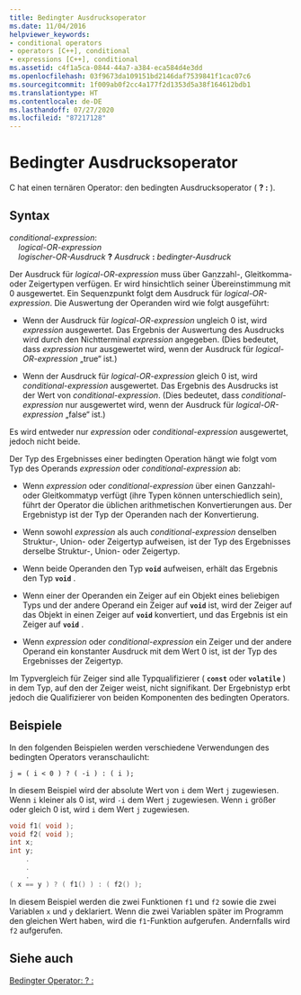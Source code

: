 ```yaml
---
title: Bedingter Ausdrucksoperator
ms.date: 11/04/2016
helpviewer_keywords:
- conditional operators
- operators [C++], conditional
- expressions [C++], conditional
ms.assetid: c4f1a5ca-0844-44a7-a384-eca584d4e3dd
ms.openlocfilehash: 03f9673da109151bd2146daf7539841f1cac07c6
ms.sourcegitcommit: 1f009ab0f2cc4a177f2d1353d5a38f164612bdb1
ms.translationtype: HT
ms.contentlocale: de-DE
ms.lasthandoff: 07/27/2020
ms.locfileid: "87217128"
---
```

# <a name="conditional-expression-operator"></a>Bedingter Ausdrucksoperator

C hat einen ternären Operator: den bedingten Ausdrucksoperator ( **? :** ).

## <a name="syntax"></a>Syntax

*conditional-expression*:<br/>
&nbsp;&nbsp;&nbsp;&nbsp;*logical-OR-expression*<br/>
&nbsp;&nbsp;&nbsp;&nbsp;*logischer-OR-Ausdruck*  **?**  *Ausdruck*  **:**  *bedingter-Ausdruck*

Der Ausdruck für *logical-OR-expression* muss über Ganzzahl-, Gleitkomma- oder Zeigertypen verfügen. Er wird hinsichtlich seiner Übereinstimmung mit 0 ausgewertet. Ein Sequenzpunkt folgt dem Ausdruck für *logical-OR-expression*. Die Auswertung der Operanden wird wie folgt ausgeführt:

- Wenn der Ausdruck für *logical-OR-expression* ungleich 0 ist, wird *expression* ausgewertet. Das Ergebnis der Auswertung des Ausdrucks wird durch den Nichtterminal *expression* angegeben. (Dies bedeutet, dass *expression* nur ausgewertet wird, wenn der Ausdruck für *logical-OR-expression* „true“ ist.)

- Wenn der Ausdruck für *logical-OR-expression* gleich 0 ist, wird *conditional-expression* ausgewertet. Das Ergebnis des Ausdrucks ist der Wert von *conditional-expression*. (Dies bedeutet, dass *conditional-expression* nur ausgewertet wird, wenn der Ausdruck für *logical-OR-expression* „false“ ist.)

Es wird entweder nur *expression* oder *conditional-expression* ausgewertet, jedoch nicht beide.

Der Typ des Ergebnisses einer bedingten Operation hängt wie folgt vom Typ des Operands *expression* oder *conditional-expression* ab:

- Wenn *expression* oder *conditional-expression* über einen Ganzzahl- oder Gleitkommatyp verfügt (ihre Typen können unterschiedlich sein), führt der Operator die üblichen arithmetischen Konvertierungen aus. Der Ergebnistyp ist der Typ der Operanden nach der Konvertierung.

- Wenn sowohl *expression* als auch *conditional-expression* denselben Struktur-, Union- oder Zeigertyp aufweisen, ist der Typ des Ergebnisses derselbe Struktur-, Union- oder Zeigertyp.

- Wenn beide Operanden den Typ **`void`** aufweisen, erhält das Ergebnis den Typ **`void`** .

- Wenn einer der Operanden ein Zeiger auf ein Objekt eines beliebigen Typs und der andere Operand ein Zeiger auf **`void`** ist, wird der Zeiger auf das Objekt in einen Zeiger auf **`void`** konvertiert, und das Ergebnis ist ein Zeiger auf **`void`** .

- Wenn *expression* oder *conditional-expression* ein Zeiger und der andere Operand ein konstanter Ausdruck mit dem Wert 0 ist, ist der Typ des Ergebnisses der Zeigertyp.

Im Typvergleich für Zeiger sind alle Typqualifizierer ( **`const`** oder **`volatile`** ) in dem Typ, auf den der Zeiger weist, nicht signifikant. Der Ergebnistyp erbt jedoch die Qualifizierer von beiden Komponenten des bedingten Operators.

## <a name="examples"></a>Beispiele

In den folgenden Beispielen werden verschiedene Verwendungen des bedingten Operators veranschaulicht:

```
j = ( i < 0 ) ? ( -i ) : ( i );
```

In diesem Beispiel wird der absolute Wert von `i` dem Wert `j` zugewiesen. Wenn `i` kleiner als 0 ist, wird `-i` dem Wert `j` zugewiesen. Wenn `i` größer oder gleich 0 ist, wird `i` dem Wert `j` zugewiesen.

```cpp
void f1( void );
void f2( void );
int x;
int y;
    .
    .
    .
( x == y ) ? ( f1() ) : ( f2() );
```

In diesem Beispiel werden die zwei Funktionen `f1` und `f2` sowie die zwei Variablen `x` und `y` deklariert. Wenn die zwei Variablen später im Programm den gleichen Wert haben, wird die `f1`-Funktion aufgerufen. Andernfalls wird `f2` aufgerufen.

## <a name="see-also"></a>Siehe auch

[Bedingter Operator: ? :](../cpp/conditional-operator-q.md)
